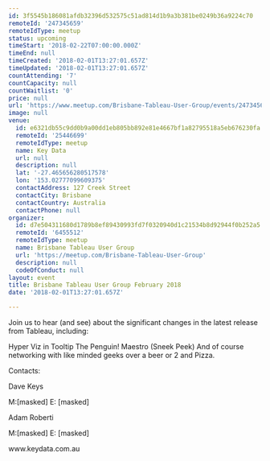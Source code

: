 ```yaml
---
id: 3f5545b186081afdb32396d532575c51ad814d1b9a3b381be0249b36a9224c70
remoteId: '247345659'
remoteIdType: meetup
status: upcoming
timeStart: '2018-02-22T07:00:00.000Z'
timeEnd: null
timeCreated: '2018-02-01T13:27:01.657Z'
timeUpdated: '2018-02-01T13:27:01.657Z'
countAttending: '7'
countCapacity: null
countWaitlist: '0'
price: null
url: 'https://www.meetup.com/Brisbane-Tableau-User-Group/events/247345659/'
image: null
venue:
  id: e6321db55c9dd0b9a00dd1eb805bb892e81e4667bf1a82795518a5eb676230fa
  remoteId: '25446699'
  remoteIdType: meetup
  name: Key Data
  url: null
  description: null
  lat: '-27.465656280517578'
  lon: '153.02777099609375'
  contactAddress: 127 Creek Street
  contactCity: Brisbane
  contactCountry: Australia
  contactPhone: null
organizer:
  id: d7e504311680d1789b8ef89430993fd7f0320940d1c21534b8d92944f0b252a5
  remoteId: '6455512'
  remoteIdType: meetup
  name: Brisbane Tableau User Group
  url: 'https://meetup.com/Brisbane-Tableau-User-Group'
  description: null
  codeOfConduct: null
layout: event
title: Brisbane Tableau User Group February 2018
date: '2018-02-01T13:27:01.657Z'

---
```

<p>Join us to hear (and see) about the significant changes in the latest release from Tableau, including:</p> <p>Hyper Viz in Tooltip The Penguin! Maestro (Sneek Peek) And of course networking with like minded geeks over a beer or 2 and Pizza.</p> <p>Contacts:</p> <p>Dave Keys</p> <p>M:[masked] E: [masked]</p> <p>Adam Roberti</p> <p>M:[masked] E: [masked]</p> <p>www.keydata.com.au</p>
